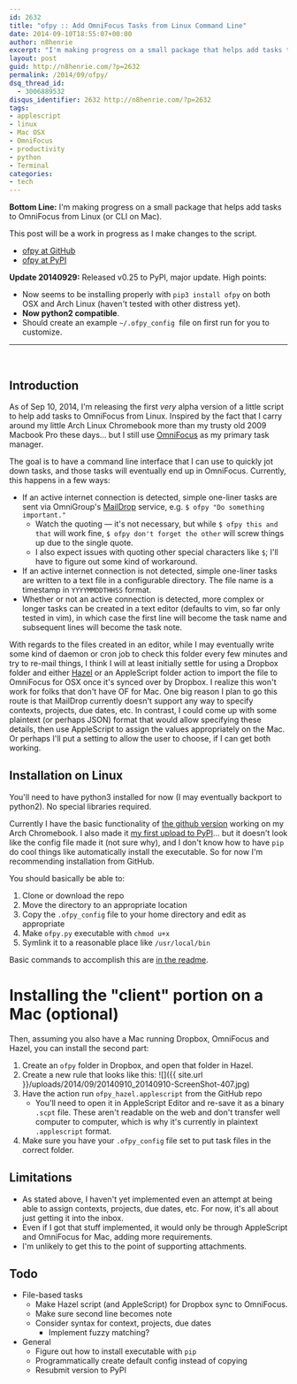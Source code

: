 ```yaml
---
id: 2632
title: "ofpy :: Add OmniFocus Tasks from Linux Command Line"
date: 2014-09-10T18:55:07+00:00
author: n8henrie
excerpt: "I'm making progress on a small package that helps add tasks to OmniFocus from Linux (or CLI on Mac)."
layout: post
guid: http://n8henrie.com/?p=2632
permalink: /2014/09/ofpy/
dsq_thread_id:
  - 3006889532
disqus_identifier: 2632 http://n8henrie.com/?p=2632
tags:
- applescript
- linux
- Mac OSX
- OmniFocus
- productivity
- python
- Terminal
categories:
- tech
---
```

**Bottom Line:** I'm making progress on a small package that helps add tasks to OmniFocus from Linux (or CLI on Mac).<!--more-->

This post will be a work in progress as I make changes to the script.

  * <a href="https://github.com/n8henrie/ofpy" target="_blank">ofpy at GitHub</a>
  * <a href="https://pypi.python.org/pypi/ofpy/" target="_blank">ofpy at PyPI</a>

**Update 20140929:** Released v0.25 to PyPI, major update. High points:

  * Now seems to be installing properly with `pip3 install ofpy` on both OSX and Arch Linux (haven't tested with other distress yet).
  * **Now python2 compatible**.
  * Should create an example `~/.ofpy_config`  file on first run for you to customize.

* * *

&nbsp;

## Introduction

As of Sep 10, 2014, I'm releasing the first _very_ alpha version of a little script to help add tasks to OmniFocus from Linux. Inspired by the fact that I carry around my little Arch Linux Chromebook more than my trusty old 2009 Macbook Pro these days... but I still use <a title="OmniFocus for iPhone" href="https://itunes.apple.com/us/app/omnifocus-2-for-iphone/id690305341?mt=8&at=10l5H6" target="_blank">OmniFocus</a> as my primary task manager.

The goal is to have a command line interface that I can use to quickly jot down tasks, and those tasks will eventually end up in OmniFocus. Currently, this happens in a few ways:

  * If an active internet connection is detected, simple one-liner tasks are sent via OmniGroup's <a title="OmniFocus Mail Drop - Support - The Omni Group" href="http://support.omnigroup.com/omnifocus-mail-drop" target="_blank">MailDrop</a> service, e.g. `$ ofpy "Do something important."`
      * Watch the quoting — it's not necessary, but while `$ ofpy this and that` will work fine, `$ ofpy don't forget the other` will screw things up due to the single quote.
      * I also expect issues with quoting other special characters like `$`; I'll have to figure out some kind of workaround.
  * If an active internet connection is not detected, simple one-liner tasks are written to a text file in a configurable directory. The file name is a timestamp in `YYYYMMDDTHHSS` format.
  * Whether or not an active connection is detected, more complex or longer tasks can be created in a text editor (defaults to vim, so far only tested in vim), in which case the first line will become the task name and subsequent lines will become the task note.

With regards to the files created in an editor, while I may eventually write some kind of daemon or cron job to check this folder every few minutes and try to re-mail things, I think I will at least initially settle for using a Dropbox folder and either <a title="Noodlesoft - Hazel" href="http://www.noodlesoft.com/hazel.php" target="_blank">Hazel</a> or an AppleScript folder action to import the file to OmniFocus for OSX once it's synced over by Dropbox. I realize this won't work for folks that don't have OF for Mac. One big reason I plan to go this route is that MailDrop currently doesn't support any way to specify contexts, projects, due dates, etc. In contrast, I could come up with some plaintext (or perhaps JSON) format that would allow specifying these details, then use AppleScript to assign the values appropriately on the Mac. Or perhaps I'll put a setting to allow the user to choose, if I can get both working.

## Installation on Linux

You'll need to have python3 installed for now (I may eventually backport to python2). No special libraries required.

Currently I have the basic functionality of <a href="https://github.com/n8henrie/ofpy" target="_blank">the github version</a> working on my Arch Chromebook. I also made it <a href="https://pypi.python.org/pypi/ofpy/" target="_blank">my first upload to PyPI</a>... but it doesn't look like the config file made it (not sure why), and I don't know how to have `pip` do cool things like automatically install the executable. So for now I'm recommending installation from GitHub.

You should basically be able to:

  1. Clone or download the repo
  2. Move the directory to an appropriate location
  3. Copy the `.ofpy_config` file to your home directory and edit as appropriate
  4. Make `ofpy.py` executable with `chmod u+x`
  5. Symlink it to a reasonable place like `/usr/local/bin`

Basic commands to accomplish this are <a href="https://github.com/n8henrie/ofpy/blob/master/README.md" target="_blank">in the readme</a>.

# Installing the "client" portion on a Mac (optional)

Then, assuming you also have a Mac running Dropbox, OmniFocus and Hazel, you can install the second part:

  1. Create an `ofpy` folder in Dropbox, and open that folder in Hazel.
  2. Create a new rule that looks like this: ![]({{ site.url }}/uploads/2014/09/20140910_20140910-ScreenShot-407.jpg)
  3. Have the action run `ofpy_hazel.applescript` from the GitHub repo
      * You'll need to open it in AppleScript Editor and re-save it as a binary `.scpt` file. These aren't readable on the web and don't transfer well computer to computer, which is why it's currently in plaintext `.applescript` format.
  4. Make sure you have your `.ofpy_config` file set to put task files in the correct folder.

## Limitations

  * As stated above, I haven't yet implemented even an attempt at being able to assign contexts, projects, due dates, etc. For now, it's all about just getting it into the inbox.
  * Even if I got that stuff implemented, it would only be through AppleScript and OmniFocus for Mac, adding more requirements.
  * I'm unlikely to get this to the point of supporting attachments.

## Todo

  * File-based tasks
      * Make Hazel script (and AppleScript) for Dropbox sync to OmniFocus.
      * Make sure second line becomes note
      * Consider syntax for context, projects, due dates
          * Implement fuzzy matching?
  * General
      * Figure out how to install executable with `pip`
      * Programmatically create default config instead of copying
      * Resubmit version to PyPI
